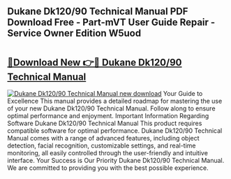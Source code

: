 ## Dukane Dk120/90 Technical Manual PDF Download Free - Part-mVT User Guide Repair - Service Owner Edition W5uod

# <h2><a href="http://cf29587.oget.top/?id=Dukane+Dk120%2f90+Technical+Manual">🔗Download New 👉🔴 Dukane Dk120/90 Technical Manual</a></h2>

[![Dukane Dk120/90 Technical Manual new download](https://i.imgur.com/5g1atiW.png)](http://cf29587.oget.top/?id=Dukane+Dk120%2f90+Technical+Manual)
Your Guide to Excellence This manual provides a detailed roadmap for mastering the use of your new Dukane Dk120/90 Technical Manual. Follow along to ensure optimal performance and enjoyment. Important Information Regarding Software Dukane Dk120/90 Technical Manual This product requires compatible software for optimal performance. Dukane Dk120/90 Technical Manual comes with a range of advanced features, including object detection, facial recognition, customizable settings, and real-time monitoring, all easily controlled through the user-friendly and intuitive interface. Your Success is Our Priority Dukane Dk120/90 Technical Manual. We are committed to providing you with the best possible experience.
